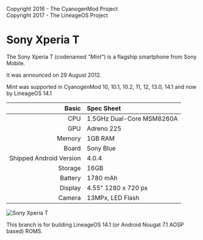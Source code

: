 Copyright 2016 - The CyanogenMod Project  
Copyright 2017 - The LineageOS Project  

Sony Xperia T
=============

The Sony Xperia T (codenamed _"Mint"_) is a flagship smartphone from Sony Mobile.

It was announced on 29 August 2012.

Mint was supported in CyanogenMod 10, 10.1, 10.2, 11, 12, 13.0, 14.1 and now by LineageOS 14.1

Basic   | Spec Sheet
-------:|:-------------------------
CPU     | 1.5GHz Dual-Core MSM8260A
GPU     | Adreno 225
Memory  | 1GB RAM
Board   | Sony Blue
Shipped Android Version | 4.0.4
Storage | 16GB
Battery | 1780 mAh
Display | 4.55" 1280 x 720 px
Camera  | 13MPx, LED Flash

![Sony Xperia T](http://cdn2.gsmarena.com/vv/pics/sony/sony-xperia-t.jpg "Sony Xperia T in black and in white")

This branch is for building LineageOS 14.1 (or Android Nougat 7.1 AOSP based) ROMS.
